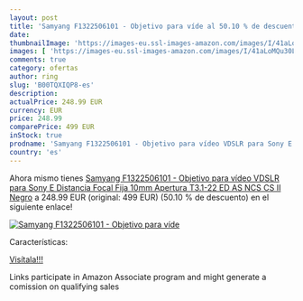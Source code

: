 ```yaml
---
layout: post
title: 'Samyang F1322506101 - Objetivo para víde al 50.10 % de descuento'
date: 
thumbnailImage: 'https://images-eu.ssl-images-amazon.com/images/I/41aLoMQu30L._SL200_.jpg'
images: [ 'https://images-eu.ssl-images-amazon.com/images/I/41aLoMQu30L._SL200_.jpg' ]
comments: true
category: ofertas
author: ring
slug: 'B00TQXIQP8-es'
description:
actualPrice: 248.99 EUR
currency: EUR
price: 248.99
comparePrice: 499 EUR
inStock: true
prodname: 'Samyang F1322506101 - Objetivo para vídeo VDSLR para Sony E  Distancia Focal Fija 10mm  Apertura T3.1-22 ED AS NCS CS II   Negro'
country: 'es'
---
```


Ahora mismo tienes [Samyang F1322506101 - Objetivo para vídeo VDSLR para Sony E  Distancia Focal Fija 10mm  Apertura T3.1-22 ED AS NCS CS II   Negro](https://www.amazon.es/dp/B00TQXIQP8/?tag=tolees-21) a 248.99 EUR (original: 499 EUR) (50.10 %  de descuento) en el siguiente enlace!

[![Samyang F1322506101 - Objetivo para víde](https://images-eu.ssl-images-amazon.com/images/I/41aLoMQu30L._SL200_.jpg)](https://www.amazon.es/dp/B00TQXIQP8/?tag=tolees-21)

Características:


[Visítala!!!](https://www.amazon.es/dp/B00TQXIQP8/?tag=tolees-21)

Links participate in Amazon Associate program and might generate a comission on qualifying sales

